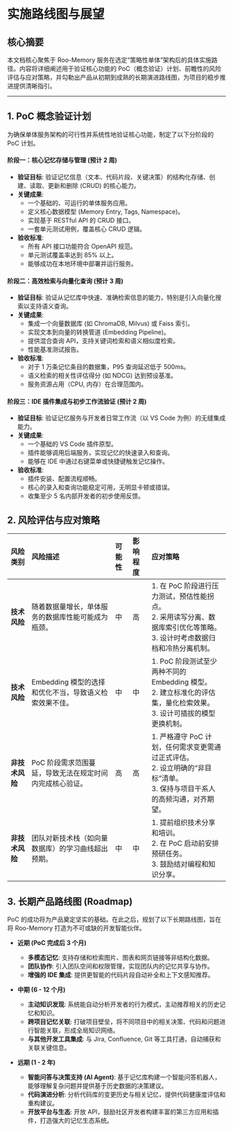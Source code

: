 # 实施路线图与展望

## 核心摘要

本文档核心聚焦于 Roo-Memory 服务在选定“策略性单体”架构后的具体实施路径。内容将详细阐述用于验证核心功能的 PoC（概念验证）计划、前瞻性的风险评估与应对策略，并勾勒出产品从初期到成熟的长期演进路线图，为项目的稳步推进提供清晰指引。

---

## 1. PoC 概念验证计划

为确保单体服务架构的可行性并系统性地验证核心功能，制定了以下分阶段的 PoC 计划。

#### 阶段一：核心记忆存储与管理 (预计 2 周)

- **验证目标**: 验证记忆信息（文本、代码片段、关键决策）的结构化存储、创建、读取、更新和删除 (CRUD) 的核心能力。
- **关键成果**:
  - 一个基础的、可运行的单体服务应用。
  - 定义核心数据模型 (Memory Entry, Tags, Namespace)。
  - 实现基于 RESTful API 的 CRUD 接口。
  - 一套单元测试用例，覆盖核心 CRUD 逻辑。
- **验收标准**:
  - 所有 API 接口功能符合 OpenAPI 规范。
  - 单元测试覆盖率达到 85% 以上。
  - 能够成功在本地环境中部署并运行服务。

#### 阶段二：高效检索与向量化查询 (预计 3 周)

- **验证目标**: 验证从记忆库中快速、准确检索信息的能力，特别是引入向量化搜索以支持语义查询。
- **关键成果**:
  - 集成一个向量数据库 (如 ChromaDB, Milvus) 或 Faiss 索引。
  - 实现文本到向量的转换管道 (Embedding Pipeline)。
  - 提供混合查询 API，支持关键词检索和语义相似度检索。
  - 性能基准测试报告。
- **验收标准**:
  - 对于 1 万条记忆条目的数据集，P95 查询延迟低于 500ms。
  - 语义检索的相关性评估得分 (如 NDCG) 达到预设基准。
  - 服务资源占用（CPU, 内存）在合理范围内。

#### 阶段三：IDE 插件集成与初步工作流验证 (预计 2 周)

- **验证目标**: 验证记忆服务与开发者日常工作流（以 VS Code 为例）的无缝集成能力。
- **关键成果**:
  - 一个基础的 VS Code 插件原型。
  - 插件能够调用后端服务，实现记忆的快速录入和查询。
  - 能够在 IDE 中通过右键菜单或快捷键触发记忆操作。
- **验收标准**:
  - 插件安装、配置流程顺畅。
  - 核心的录入和查询功能稳定可用，无明显卡顿或错误。
  - 收集至少 5 名内部开发者的初步使用反馈。

## 2. 风险评估与应对策略

| 风险类别       | 风险描述                                                 | 可能性 | 影响程度 | 应对策略                                                                                                                       |
| :------------- | :------------------------------------------------------- | :----- | :------- | :----------------------------------------------------------------------------------------------------------------------------- |
| **技术风险**   | 随着数据量增长，单体服务的数据库性能可能成为瓶颈。       | 中     | 高       | 1. 在 PoC 阶段进行压力测试，预估性能拐点。<br>2. 采用读写分离、数据库索引优化等策略。<br>3. 设计时考虑数据归档和冷热分离机制。 |
| **技术风险**   | Embedding 模型的选择和优化不当，导致语义检索效果不佳。   | 中     | 中       | 1. PoC 阶段测试至少两种不同的 Embedding 模型。<br>2. 建立标准化的评估集，量化检索效果。<br>3. 设计可插拔的模型更换机制。       |
| **非技术风险** | PoC 阶段需求范围蔓延，导致无法在规定时间内完成核心验证。 | 高     | 高       | 1. 严格遵守 PoC 计划，任何需求变更需通过正式评估。<br>2. 设立明确的“非目标”清单。<br>3. 保持与项目干系人的高频沟通，对齐期望。 |
| **非技术风险** | 团队对新技术栈（如向量数据库）的学习曲线超出预期。       | 中     | 中       | 1. 提前组织技术分享和培训。<br>2. 在 PoC 启动前安排预研任务。<br>3. 鼓励结对编程和知识分享。                                   |

## 3. 长期产品路线图 (Roadmap)

PoC 的成功将为产品奠定坚实的基础。在此之后，规划了以下长期路线图，旨在将 Roo-Memory 打造为不可或缺的开发智能伙伴。

- **近期 (PoC 完成后 3 个月)**

  - **多模态记忆**: 支持存储和检索图片、图表和网页链接等非结构化数据。
  - **团队协作**: 引入团队空间和权限管理，实现团队内的记忆共享与协作。
  - **增强的 IDE 集成**: 提供更智能的代码片段自动补全和上下文感知推荐。

- **中期 (6 - 12 个月)**

  - **主动知识发现**: 系统能自动分析开发者的行为模式，主动推荐相关的历史记忆和知识。
  - **跨项目记忆关联**: 打破项目壁垒，将不同项目中的相关决策、代码和问题进行智能关联，形成全局知识网络。
  - **与其他开发工具集成**: 与 Jira, Confluence, Git 等工具打通，自动捕获和关联关键信息。

- **远期 (1 - 2 年)**
  - **智能问答与决策支持 (AI Agent)**: 基于记忆库构建一个智能问答机器人，能够理解复杂问题并提供基于历史数据的决策建议。
  - **代码演进分析**: 分析代码库的变更历史与相关记忆，提供代码健康度评估和重构建议。
  - **开放平台与生态**: 开放 API，鼓励社区开发者构建丰富的第三方应用和插件，打造强大的记忆生态系统。
